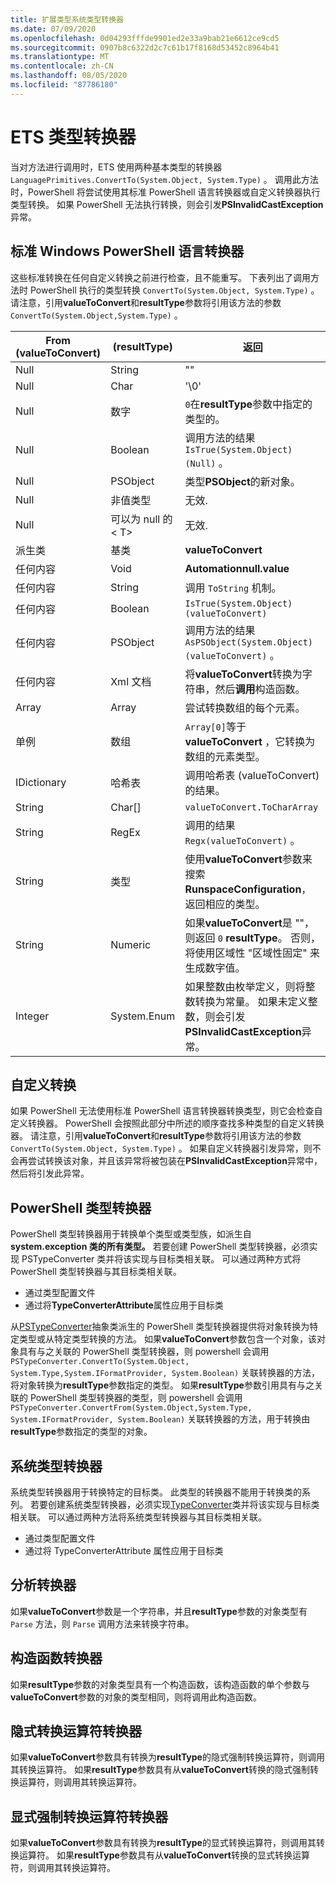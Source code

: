 ```yaml
---
title: 扩展类型系统类型转换器
ms.date: 07/09/2020
ms.openlocfilehash: 0d04293fffde9901ed2e33a9bab21e6612ce9cd5
ms.sourcegitcommit: 0907b8c6322d2c7c61b17f8168d53452c8964b41
ms.translationtype: MT
ms.contentlocale: zh-CN
ms.lasthandoff: 08/05/2020
ms.locfileid: "87786180"
---
```

# <a name="ets-type-converters"></a>ETS 类型转换器

当对方法进行调用时，ETS 使用两种基本类型的转换器 `LanguagePrimitives.ConvertTo(System.Object, System.Type)` 。 调用此方法时，PowerShell 将尝试使用其标准 PowerShell 语言转换器或自定义转换器执行类型转换。 如果 PowerShell 无法执行转换，则会引发**PSInvalidCastException**异常。

## <a name="standard-windows-powershell-language-converters"></a>标准 Windows PowerShell 语言转换器

这些标准转换在任何自定义转换之前进行检查，且不能重写。 下表列出了调用方法时 PowerShell 执行的类型转换 `ConvertTo(System.Object, System.Type)` 。 请注意，引用**valueToConvert**和**resultType**参数将引用该方法的参数 `ConvertTo(System.Object,System.Type)` 。

| From (valueToConvert)  |   (resultType)   |                                                                               返回                                                                               |
| --------------------- | ----------------- | ------------------------------------------------------------------------------------------------------------------------------------------------------------------- |
| Null                  | String            | ""                                                                                                                                                                  |
| Null                  | Char              | '\0'                                                                                                                                                                |
| Null                  | 数字           | `0`在**resultType**参数中指定的类型的。                                                                                                          |
| Null                  | Boolean           | 调用方法的结果 `IsTrue(System.Object)(Null)` 。                                                                                                        |
| Null                  | PSObject          | 类型**PSObject**的新对象。                                                                                                                                    |
| Null                  | 非值类型    | 无效.                                                                                                                                                               |
| Null                  | 可以为 null 的 &lt; T&gt; | 无效.                                                                                                                                                               |
| 派生类         | 基类        | **valueToConvert**                                                                                                                                                  |
| 任何内容              | Void              | **Automationnull.value**                                                                                                                                            |
| 任何内容              | String            | 调用 `ToString` 机制。                                                                                                                                         |
| 任何内容              | Boolean           | `IsTrue(System.Object) (valueToConvert)`                                                                                                                            |
| 任何内容              | PSObject          | 调用方法的结果 `AsPSObject(System.Object) (valueToConvert)` 。                                                                                         |
| 任何内容              | Xml 文档      | 将**valueToConvert**转换为字符串，然后**调用**构造函数。                                                                                      |
| Array                 | Array             | 尝试转换数组的每个元素。                                                                                                                      |
| 单例             | 数组             | `Array[0]`等于**valueToConvert** ，它转换为数组的元素类型。                                                                            |
| IDictionary           | 哈希表        | 调用哈希表 (valueToConvert) 的结果。                                                                                                                       |
| String                | Char[]            | `valueToConvert.ToCharArray`                                                                                                                                        |
| String                | RegEx             | 调用的结果 `Regx(valueToConvert)` 。                                                                                                                          |
| String                | 类型              | 使用**valueToConvert**参数来搜索**RunspaceConfiguration**，返回相应的类型。                                                 |
| String                | Numeric           | 如果**valueToConvert**是 ""，则返回 `0` **resultType**。 否则，将使用区域性 "区域性固定" 来生成数字值。                       |
| Integer               | System.Enum       | 如果整数由枚举定义，则将整数转换为常量。 如果未定义整数，则会引发**PSInvalidCastException**异常。 |

## <a name="custom-conversions"></a>自定义转换

如果 PowerShell 无法使用标准 PowerShell 语言转换器转换类型，则它会检查自定义转换器。 PowerShell 会按照此部分中所述的顺序查找多种类型的自定义转换器。 请注意，引用**valueToConvert**和**resultType**参数将引用该方法的参数 `ConvertTo(System.Object, System.Type)` 。 如果自定义转换器引发异常，则不会再尝试转换该对象，并且该异常将被包装在**PSInvalidCastException**异常中，然后将引发此异常。

## <a name="powershell-type-converter"></a>PowerShell 类型转换器

PowerShell 类型转换器用于转换单个类型或类型族，如派生自**system.exception 类的所有类型。** 若要创建 PowerShell 类型转换器，必须实现 PSTypeConverter 类并将该实现与目标类相关联。 可以通过两种方式将 PowerShell 类型转换器与其目标类相关联。

- 通过类型配置文件
- 通过将**TypeConverterAttribute**属性应用于目标类

从[PSTypeConverter](/dotnet/api/system.management.automation.pstypeconverter)抽象类派生的 PowerShell 类型转换器提供将对象转换为特定类型或从特定类型转换的方法。 如果**valueToConvert**参数包含一个对象，该对象具有与之关联的 PowerShell 类型转换器，则 powershell 会调用`PSTypeConverter.ConvertTo(System.Object, System.Type,System.IFormatProvider, System.Boolean)`
关联转换器的方法，将对象转换为**resultType**参数指定的类型。 如果**resultType**参数引用具有与之关联的 PowerShell 类型转换器的类型，则 powershell 会调用`PSTypeConverter.ConvertFrom(System.Object,System.Type, System.IFormatProvider, System.Boolean)`
关联转换器的方法，用于转换由**resultType**参数指定的类型的对象。

## <a name="system-type-converter"></a>系统类型转换器

系统类型转换器用于转换特定的目标类。 此类型的转换器不能用于转换类的系列。 若要创建系统类型转换器，必须实现[TypeConverter](/dotnet/api/system.management.automation.runspaces.typedata.typeconverter#System_Management_Automation_Runspaces_TypeData_TypeConverter)类并将该实现与目标类相关联。 可以通过两种方法将系统类型转换器与其目标类相关联。

- 通过类型配置文件
- 通过将 TypeConverterAttribute 属性应用于目标类

## <a name="parse-converter"></a>分析转换器

如果**valueToConvert**参数是一个字符串，并且**resultType**参数的对象类型有 `Parse` 方法，则 `Parse` 调用方法来转换字符串。

## <a name="constructor-converter"></a>构造函数转换器

如果**resultType**参数的对象类型具有一个构造函数，该构造函数的单个参数与**valueToConvert**参数的对象的类型相同，则将调用此构造函数。

## <a name="implicit-cast-operator-converter"></a>隐式转换运算符转换器

如果**valueToConvert**参数具有转换为**resultType**的隐式强制转换运算符，则调用其转换运算符。 如果**resultType**参数具有从**valueToConvert**转换的隐式强制转换运算符，则调用其转换运算符。

## <a name="explicit-cast-operator-converter"></a>显式强制转换运算符转换器

如果**valueToConvert**参数具有转换为**resultType**的显式转换运算符，则调用其转换运算符。 如果**resultType**参数具有从**valueToConvert**转换的显式转换运算符，则调用其转换运算符。
